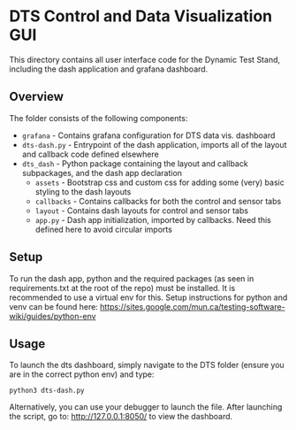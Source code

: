 # DTS Control and Data Visualization GUI
This directory contains all user interface code for the Dynamic Test Stand, including the dash application and grafana dashboard.

## Overview
The folder consists of the following components:
* `grafana` - Contains grafana configuration for DTS data vis. dashboard
* `dts-dash.py` - Entrypoint of the dash application, imports all of the layout and callback code defined elsewhere
* `dts_dash` - Python package containing the layout and callback subpackages, and the dash app declaration
    * `assets` - Bootstrap css and custom css for adding some (very) basic styling to the dash layouts
    * `callbacks` - Contains callbacks for both the control and sensor tabs
    * `layout` - Contains dash layouts for control and sensor tabs
    * `app.py` - Dash app initialization, imported by callbacks. Need this defined here to avoid circular imports

## Setup
To run the dash app, python and the required packages (as seen in requirements.txt at the root of the repo) must be installed.
It is recommended to use a virtual env for this. Setup instructions for python and venv can be found here: <https://sites.google.com/mun.ca/testing-software-wiki/guides/python-env>

## Usage
To launch the dts dashboard, simply navigate to the DTS folder (ensure you are in the correct python env) and type:
```
python3 dts-dash.py 
```
Alternatively, you can use your debugger to launch the file. After launching the script, go to: <http://127.0.0.1:8050/> to view the dashboard.


